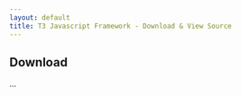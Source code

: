 ```yaml
---
layout: default
title: T3 Javascript Framework - Download & View Source
---
```



Download
--------

...
